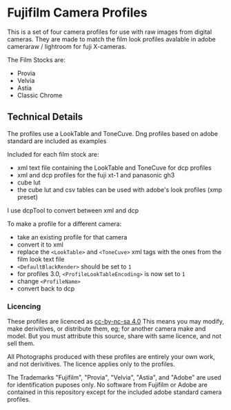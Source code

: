 # Fujifilm Camera Profiles

This is a set of four camera profiles for use with raw images from digital cameras. They are made to match the film look profiles avalable in adobe cameraraw / lightroom for fuji X-cameras.

The Film Stocks are:
* Provia
* Velvia
* Astia
* Classic Chrome

## Technical Details
The profiles use a LookTable and ToneCuve.
Dng profiles based on adobe standard are included as examples

Included for each film stock are:
* xml text file containing the LookTable and ToneCuve for dcp profiles
* xml and dcp profiles for the fuji xt-1 and panasonic gh3
* cube lut
* the cube lut and csv tables can be used with adobe's look profiles (xmp preset)

I use dcpTool to convert between xml and dcp

To make a profile for a different camera: 
* take an existing profile for that camera
* convert it to xml
* replace the `<LookTable>` and `<ToneCuve>` xml tags with the ones from the film look text file
* `<DefaultBlackRender>` should be set to `1`
* for profiles 3.0, `<ProfileLookTableEncoding>` is now set to `1`
* change `<ProfileName>`
* convert back to dcp

### Licencing

These profiles are licenced as [cc-by-nc-sa 4.0](https://creativecommons.org/licenses/by-nc-sa/4.0/)
This means you may modify, make derivitives, or distribute them, eg; for another camera make and model. But you must attribute this source, share with same licence, and not sell them.

All Photographs produced with these profiles are entirely your own work, and not derivitives. The licence applies only to the profiles.

The Trademarks "Fujifilm", "Provia", "Velvia", "Astia", and "Adobe" are used for identification puposes only. No software from Fujifilm or Adobe are contained in this repository except for the included adobe standard camera profiles.
